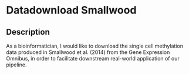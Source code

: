 # Datadownload Smallwood

## Description

As a bioinformatician, I would like to download the single cell methylation data produced in Smallwood et al. (2014) from the Gene Expression Omnibus, in order to facilitate downstream real-world application of our pipeline.

